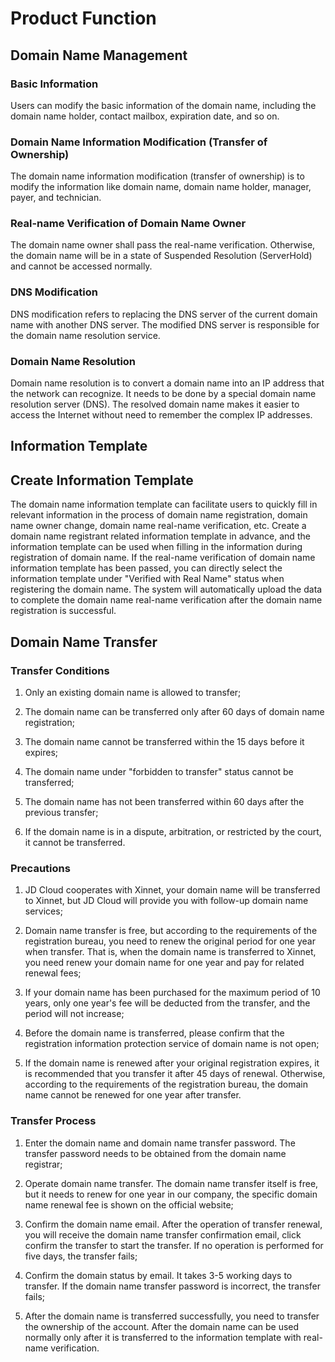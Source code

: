 # Product Function

## Domain Name Management

### Basic Information
Users can modify the basic information of the domain name, including the domain name holder, contact mailbox, expiration date, and so on.

### Domain Name Information Modification (Transfer of Ownership)
The domain name information modification (transfer of ownership) is to modify the information like domain name, domain name holder, manager, payer, and technician.

### Real-name Verification of Domain Name Owner
The domain name owner shall pass the real-name verification. Otherwise, the domain name will be in a state of Suspended Resolution (ServerHold) and cannot be accessed normally.

### DNS Modification
DNS modification refers to replacing the DNS server of the current domain name with another DNS server. The modified DNS server is responsible for the domain name resolution service.

### Domain Name Resolution
Domain name resolution is to convert a domain name into an IP address that the network can recognize. It needs to be done by a special domain name resolution server (DNS). The resolved domain name makes it easier to access the Internet without need to remember the complex IP addresses.

## Information Template

## Create Information Template
The domain name information template can facilitate users to quickly fill in relevant information in the process of domain name registration, domain name owner change, domain name real-name verification, etc. Create a domain name registrant related information template in advance, and the information template can be used when filling in the information during registration of domain name. If the real-name verification of domain name information template has been passed, you can directly select the information template under "Verified with Real Name" status when registering the domain name. The system will automatically upload the data to complete the domain name real-name verification after the domain name registration is successful.

## Domain Name Transfer
### Transfer Conditions

1. Only an existing domain name is allowed to transfer;

2. The domain name can be transferred only after 60 days of domain name registration;

3. The domain name cannot be transferred within the 15 days before it expires;

4. The domain name under "forbidden to transfer" status cannot be transferred;

5. The domain name has not been transferred within 60 days after the previous transfer;

6. If the domain name is in a dispute, arbitration, or restricted by the court, it cannot be transferred.

### Precautions

1. JD Cloud cooperates with Xinnet, your domain name will be transferred to Xinnet, but JD Cloud will provide you with follow-up domain name services;

2. Domain name transfer is free, but according to the requirements of the registration bureau, you need to renew the original period for one year when transfer. That is, when the domain name is transferred to Xinnet, you need renew your domain name for one year and pay for related renewal fees;

3. If your domain name has been purchased for the maximum period of 10 years, only one year's fee will be deducted from the transfer, and the period will not increase;

4. Before the domain name is transferred, please confirm that the registration information protection service of domain name is not open;

5. If the domain name is renewed after your original registration expires, it is recommended that you transfer it after 45 days of renewal. Otherwise, according to the requirements of the registration bureau, the domain name cannot be renewed for one year after transfer.

### Transfer Process

1. Enter the domain name and domain name transfer password. The transfer password needs to be obtained from the domain name registrar;

2. Operate domain name transfer. The domain name transfer itself is free, but it needs to renew for one year in our company, the specific domain name renewal fee is shown on the official website;

3. Confirm the domain name email. After the operation of transfer renewal, you will receive the domain name transfer confirmation email, click confirm the transfer to start the transfer. If no operation is performed for five days, the transfer fails;

4. Confirm the domain status by email. It takes 3-5 working days to transfer. If the domain name transfer password is incorrect, the transfer fails;

5. After the domain name is transferred successfully, you need to transfer the ownership of the account. After the domain name can be used normally only after it is transferred to the information template with real-name verification.
